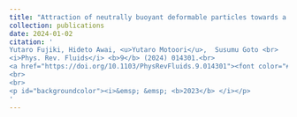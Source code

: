 ```yaml
---
title: "Attraction of neutrally buoyant deformable particles towards a vortex"
collection: publications
date: 2024-01-02
citation: '
Yutaro Fujiki, Hideto Awai, <u>Yutaro Motoori</u>,  Susumu Goto <br> 
<i>Phys. Rev. Fluids</i> <b>9</b> (2024) 014301.<br>
<a href="https://doi.org/10.1103/PhysRevFluids.9.014301"><font color="#0000FF">https://doi.org/10.1103/PhysRevFluids.9.014301</font></a>
<br>
<br>
<p id="backgroundcolor"><i>&emsp; &emsp; <b>2023</b> </i></p>
'
---
```

